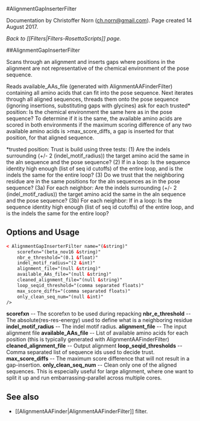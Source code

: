 #AlignmentGapInserterFilter

Documentation by Christoffer Norn (ch.norn@gmail.com).  Page created 14 August 2017.

*Back to [[Filters|Filters-RosettaScripts]] page.*

##AlignmentGapInserterFilter

Scans through an alignment and inserts gaps where positions in the alignment are not representative of the chemical environment of the pose sequence.

Reads available_AAs_file (generated with AlignmentAAFinderFilter) containing all amino acids that can fit into the pose sequence. Next iterates through all aligned sequences, threads them onto the pose sequence (ignoring insertions, substituting gaps with glycines) ask for each trusted* position: Is the chemical environment the same here as in the pose sequence? To determine if it is the same, the available amino acids are scored in both environments if the maximum scoring difference of any two available amino acids is >max_score_diffs, a gap is inserted for that position, for that aligned sequence.

*trusted position: Trust is build using three tests: (1) Are the indels surrounding (+/- 2 (indel_motif_radius)) the target amino acid the same in the aln sequence and the pose sequence? (2) If in a loop: Is the sequence identity high enough (list of seq id cutoffs) of the entire loop, and is the indels the same for the entire loop? (3) Do we trust that the neighboring residue are in the same positions for the aln sequences as in the pose sequence? (3a) For each neighbor: Are the indels surrounding (+/- 2 (indel_motif_radius)) the target amino acid the same in the aln sequence and the pose sequence? (3b) For each neighbor: If in a loop: Is the sequence identity high enough (list of seq id cutoffs) of the entire loop, and is the indels the same for the entire loop?

## Options and Usage

```xml
< AlignmentGapInserterFilter name="(&string)" 
    scorefxn="(beta_nov16 &string)" 
    nbr_e_threshold="(0.1 &float)" 
    indel_motif_radius="(2 &int)" 
    alignment_file="(null &string)" 
    available_AAs_file="(null &string)"
    cleaned_alignment_file="(null &string)"
    loop_seqid_threshold="(comma separated floats)" 
    max_score_diffs="(comma separated floats)"
    only_clean_seq_num="(null &int)"
/>
```

**scorefxn** -- The scorefxn to be used during repacking
**nbr_e_threshold** -- The absolute(res-res-energy) used to define what is a neighboring residue
**indel_motif_radius** -- The indel motif radius.
**alignment_file** -- The input alignment file
**available_AAs_file** -- List of available amino acids for each position (this is typically generated with AlignmentAAFinderFilter)
**cleaned_alignment_file** -- Output alignment
**loop_seqid_thresholds** -- Comma separated list of sequence ids used to decide trust.
**max_score_diffs** -- The maximum score difference that will not result in a gap-insertion.
**only_clean_seq_num** -- Clean only one of the aligned sequences. This is especially useful for large alignment, where one want to split it up and run embarrassing-parallel across multiple cores.

## See also

* [[AlignmentAAFinder|AlignmentAAFinderFilter]] filter.